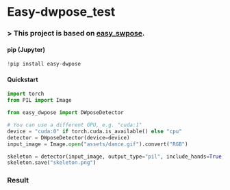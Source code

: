 # Easy-dwpose_test
### > This project is based on [easy_swpose](https://github.com/carpedm20/easy_dwpose?tab=readme-ov-file).
#### pip (Jupyter)
```py
!pip install easy-dwpose
```
#### Quickstart
```py
import torch
from PIL import Image

from easy_dwpose import DWposeDetector

# You can use a different GPU, e.g. "cuda:1"
device = "cuda:0" if torch.cuda.is_available() else "cpu"
detector = DWposeDetector(device=device)
input_image = Image.open("assets/dance.gif").convert("RGB")

skeleton = detector(input_image, output_type="pil", include_hands=True, include_face=True)
skeleton.save("skeleton.png")
```

### Result
<span>
  <src=
</span>

